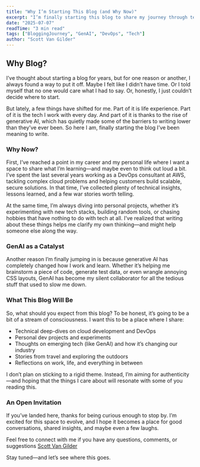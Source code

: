 ```yaml
---
title: "Why I’m Starting This Blog (and Why Now)"
excerpt: "I’m finally starting this blog to share my journey through tech, personal projects, and life. GenAI has helped me cut through the noise and just begin writing. Expect a stream of thoughts on cloud development, travel, and the outdoors—and maybe help others along the way. Thanks for joining me on this ride!"
date: "2025-07-07"
readTime: "3 min read"
tags: ["BloggingJourney", "GenAI", "DevOps", "Tech"]
author: "Scott Van Gilder"
---
```


## Why Blog?

I’ve thought about starting a blog for years, but for one reason or another, I always found a way to put it off. Maybe I felt like I didn’t have time. Or I told myself that no one would care what I had to say. Or, honestly, I just couldn’t decide where to start.

But lately, a few things have shifted for me. Part of it is life experience. Part of it is the tech I work with every day. And part of it is thanks to the rise of generative AI, which has quietly made some of the barriers to writing lower than they’ve ever been. So here I am, finally starting the blog I’ve been meaning to write.



### Why Now?

First, I’ve reached a point in my career and my personal life where I want a space to share what I’m learning—and maybe even to think out loud a bit. I’ve spent the last several years working as a DevOps consultant at AWS, tackling complex cloud problems and helping customers build scalable, secure solutions. In that time, I’ve collected plenty of technical insights, lessons learned, and a few war stories worth telling.

At the same time, I’m always diving into personal projects, whether it’s experimenting with new tech stacks, building random tools, or chasing hobbies that have nothing to do with tech at all. I’ve realized that writing about these things helps me clarify my own thinking—and might help someone else along the way.



### GenAI as a Catalyst

Another reason I’m finally jumping in is because generative AI has completely changed how I work and learn. Whether it’s helping me brainstorm a piece of code, generate test data, or even wrangle annoying CSS layouts, GenAI has become my silent collaborator for all the tedious stuff that used to slow me down.



### What This Blog Will Be

So, what should you expect from this blog? To be honest, it’s going to be a bit of a stream of consciousness. I want this to be a place where I share:

* Technical deep-dives on cloud development and DevOps
* Personal dev projects and experiments
* Thoughts on emerging tech (like GenAI) and how it’s changing our industry
* Stories from travel and exploring the outdoors
* Reflections on work, life, and everything in between

I don’t plan on sticking to a rigid theme. Instead, I’m aiming for authenticity—and hoping that the things I care about will resonate with some of you reading this.



### An Open Invitation

If you’ve landed here, thanks for being curious enough to stop by. I’m excited for this space to evolve, and I hope it becomes a place for good conversations, shared insights, and maybe even a few laughs.

Feel free to connect with me if you have any questions, comments, or suggestions [Scott Van Gilder](https://scottvangilder.com/#contact)

Stay tuned—and let’s see where this goes.




